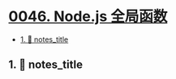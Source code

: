 # [0046. Node.js 全局函数](https://github.com/Tdahuyou/TNotes.nodejs/tree/main/notes/0046.%20Node.js%20%E5%85%A8%E5%B1%80%E5%87%BD%E6%95%B0)

<!-- region:toc -->

- [1. 📒 notes_title](#1--notes_title)

<!-- endregion:toc -->

## 1. 📒 notes_title
